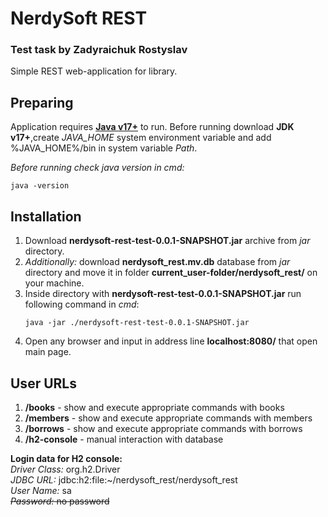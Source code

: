 # NerdySoft REST
### Test task by Zadyraichuk Rostyslav

Simple REST web-application for library.

## Preparing

Application requires **[Java v17+](https://www.oracle.com/java/technologies/javase/jdk17-archive-downloads.html)** to run.
Before running download **JDK v17+**,create _JAVA_HOME_ system environment variable and add %JAVA_HOME%/bin 
in system variable _Path_. 

_Before running check java version in cmd:_
```
java -version
```

## Installation
1. Download **nerdysoft-rest-test-0.0.1-SNAPSHOT.jar** archive from _jar_ directory.
2. _Additionally:_ download **nerdysoft_rest.mv.db** database from _jar_ directory and move it in 
folder **current_user-folder/nerdysoft_rest/** on your machine.
2. Inside directory with **nerdysoft-rest-test-0.0.1-SNAPSHOT.jar** run following command in _cmd_:
    ```
    java -jar ./nerdysoft-rest-test-0.0.1-SNAPSHOT.jar
    ```
3. Open any browser and input in address line **localhost:8080/** that open main page.

## User URLs
1. **/books** - show and execute appropriate commands with books
2. **/members** - show and execute appropriate commands with members
3. **/borrows** - show and execute appropriate commands with borrows
4. **/h2-console** - manual interaction with database

**Login data for H2 console:**</br>
_Driver Class:_ org.h2.Driver</br>
_JDBC URL:_ jdbc:h2:file:~/nerdysoft_rest/nerdysoft_rest</br>
_User Name:_ sa</br>
~~_Password:_ no password~~